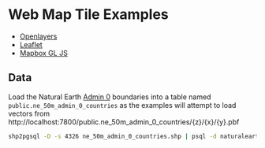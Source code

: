 # Web Map Tile Examples

* [Openlayers](./openlayers/openlayers-tiles.html)
* [Leaflet](./mapbox-gl-js/mapbox-gl-js-tiles.html)
* [Mapbox GL JS](./leaflet/leaflet-tiles.html)

## Data

Load the Natural Earth [Admin 0](https://www.naturalearthdata.com/downloads/50m-cultural-vectors/) boundaries into a table named `public.ne_50m_admin_0_countries` as the examples will attempt to load vectors from http://localhost:7800/public.ne_50m_admin_0_countries/{z}/{x}/{y}.pbf

```bash
shp2pgsql -D -s 4326 ne_50m_admin_0_countries.shp | psql -d naturalearth
```


